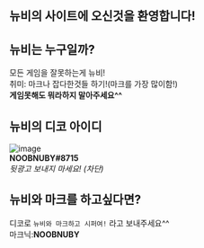 ## 뉴비의 사이트에 오신것을 환영합니다!

## 뉴비는 누구일까?
모든 게임을 잘못하는게 뉴비!  
취미: 마크나 잡다한것들 하기!(마크를 가장 많이함!)  
**게임못해도 뭐라하지 말아주세요^^**
## 뉴비의 디코 아이디
![image](https://user-images.githubusercontent.com/93894025/146706772-8354cbcd-c1cd-4ed9-8aca-d89f9710a3ca.png)  
**NOOBNUBY#8715**  
*뒷광고 보내지 마세요! (차단)*
## 뉴비와 마크를 하고싶다면?
디코로 ```뉴비와 마크하고 시퍼여!``` 라고 보내주세요^^  
마크닉:**NOOBNUBY**
